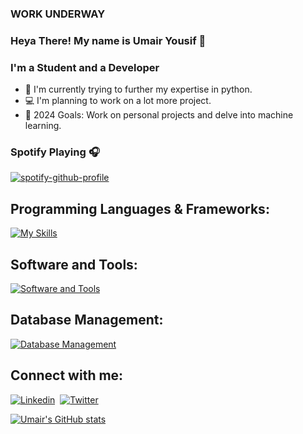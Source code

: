 ### WORK UNDERWAY

### Heya There! My name is Umair Yousif 👋

### I'm a Student and a Developer
- 🌱 I'm currently trying to further my expertise in python.
- 💻 I'm planning to work on a lot more project.
- 🥅 2024 Goals: Work on personal projects and delve into machine learning.

### Spotify Playing 🎧

[![spotify-github-profile](https://spotify-github-profile.kittinanx.com/api/view?uid=4bq76n54szp36p9pt2u0gg530&cover_image=true&theme=natemoo-re&show_offline=true&background_color=121212&interchange=true&bar_color=53b14f&bar_color_cover=false)](https://spotify-github-profile.kittinanx.com/api/view?uid=4bq76n54szp36p9pt2u0gg530&redirect=true)

## Programming Languages & Frameworks:
[![My Skills](https://skillicons.dev/icons?i=html,css,js,php,py&theme=dark)](https://skillicons.dev)

## Software and Tools:
[![Software and Tools](https://skillicons.dev/icons?i=git,figma,github,vscode,heroku,ps,pr,ae&theme=dark)](https://skillicons.dev)

## Database Management:
[![Database Management](https://skillicons.dev/icons?i=mysql&theme=dark)](https://skillicons.dev)

## Connect with me:
[![Linkedin](https://skillicons.dev/icons?i=linkedin)](https://www.linkedin.com/in/umairyousif/)&nbsp;&nbsp;[![Twitter](https://skillicons.dev/icons?i=twitter)](https://twitter.com/umairyousif2280)
<br/>

[![Umair's GitHub stats](https://github-readme-stats.vercel.app/api?username=umairyousif239&show_icons=true&theme=dark)](https://github.com/umairyousif239/github-readme-stats)
